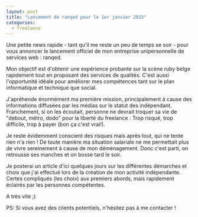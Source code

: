 ```yaml
---
layout: post
title: "Lancement de ranqed pour le 1er janvier 2015"
categories:
  - freelance
---
```


Une petite news rapide - tant qu'il me reste un peu de temps se soir - pour vous annoncer le lancement officiel de mon entreprise unipersonnelle de services web : ranqed.

Mon objectif est d'obtenir une expérience probante sur la scène ruby belge rapidement tout en proposant des services de qualités. C'est aussi l'opportunité idéale pour améliorer mes compétences tant sur le plan informatique et technique que social.

J'apréhende énormément ma première mission, principalement à cause des informations diffusées par les médias sur le statut des indépendant. Franchement, si on les écoutait, personne ne devrait troquer sa vie de "debout, métro, dodo" pour la liberté du freelance : Trop risqué, trop difficile, trop à payer (bon ça c'est vrai!).

Je reste évidemment conscient des risques mais après tout, qui ne tente rien n'a rien ! De toute manière ma situation salariale ne me permettait plus de vivre sereinement à cause de mon déménagement. Donc c'est parti, on retrousse ses manches et on bosse tard le soir.

Je posterai un article d'ici quelques jours sur les différentes démarches et choix que j'ai effectué lors de la création de mon activité indépendante. Certes compliqués (les choix) aux premiers abords, mais rapidement éclairés par les personnes compétentes.


A très vite ;)

PS: Si vous avez des clients potentiels, n'hésitez pas à me contacter !
